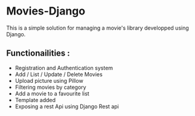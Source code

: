 # Movies-Django
This is a simple solution for managing a movie's library developped using Django.
## Functionailities : 
* Registration and Authentication system
* Add / List / Update / Delete Movies 
* Upload picture using Pillow
* Filtering movies by category
* Add a movie to a favourite list
* Template added
* Exposing a rest Api using Django Rest api 
